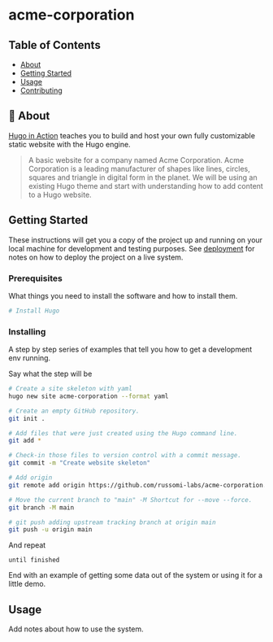 # acme-corporation

## Table of Contents

- [About](#about)
- [Getting Started](#getting_started)
- [Usage](#usage)
- [Contributing](../CONTRIBUTING.md)

## 📖 About <a name = "about"></a>

[Hugo in Action](https://github.com/hugoinaction/hugoinaction) teaches you to build and host your own fully customizable static website with the Hugo engine.

> A basic website for a company named Acme Corporation. Acme Corporation is a leading manufacturer of shapes like lines, circles, squares and triangle in digital form in the planet. We will be using an existing Hugo theme and start with understanding how to add content to a Hugo website.

## Getting Started <a name = "getting_started"></a>

These instructions will get you a copy of the project up and running on your local machine for development and testing purposes. See [deployment](#deployment) for notes on how to deploy the project on a live system.

### Prerequisites

What things you need to install the software and how to install them.

``` bash
# Install Hugo

```

### Installing

A step by step series of examples that tell you how to get a development env running.

Say what the step will be

``` bash
# Create a site skeleton with yaml
hugo new site acme-corporation --format yaml

# Create an empty GitHub repository.
git init .

# Add files that were just created using the Hugo command line.
git add *

# Check-in those files to version control with a commit message.
git commit -m "Create website skeleton"

# Add origin
git remote add origin https://github.com/russomi-labs/acme-corporation.git

# Move the current branch to "main" -M Shortcut for --move --force.
git branch -M main

# git push adding upstream tracking branch at origin main
git push -u origin main
```

And repeat

```
until finished
```

End with an example of getting some data out of the system or using it for a little demo.

## Usage <a name = "usage"></a>

Add notes about how to use the system.

